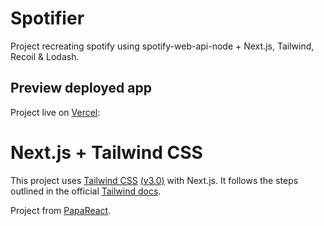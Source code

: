 # Spotifier
Project recreating spotify using spotify-web-api-node + Next.js, Tailwind, Recoil & Lodash.

## Preview deployed app

Project live on [Vercel](https://spotifier-lkotlarenko.vercel.app):

# Next.js + Tailwind CSS

This project uses [Tailwind CSS](https://tailwindcss.com/) [(v3.0)](https://tailwindcss.com/blog/tailwindcss-v3) with Next.js. It follows the steps outlined in the official [Tailwind docs](https://tailwindcss.com/docs/guides/nextjs).

Project from [PapaReact](https://www.papareact.com/).